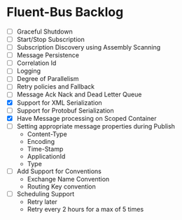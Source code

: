 # Fluent-Bus Backlog #

* [ ] Graceful Shutdown
* [ ] Start/Stop Subscription
* [ ] Subscription Discovery using Assembly Scanning
* [ ] Message Persistence
* [ ] Correlation Id
* [ ] Logging
* [ ] Degree of Parallelism
* [ ] Retry policies and Fallback
* [ ] Message Ack Nack and Dead Letter Queue
* [X] Support for XML Serialization
* [ ] Support for Protobuf Serialization
* [X] Have Message processing on Scoped Container
* [ ] Setting appropriate message properties during Publish
    * Content-Type
    * Encoding
    * Time-Stamp
    * ApplicationId
    * Type
* [ ] Add Support for Conventions
    * Exchange Name Convention
    * Routing Key convention
* [ ] Scheduling Support
    * Retry later
    * Retry every 2 hours for a max of 5 times
